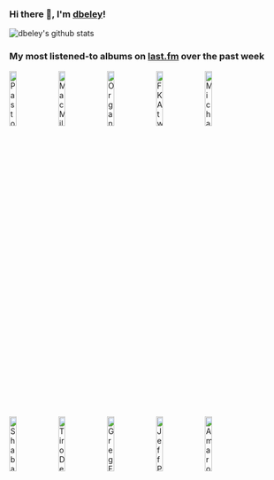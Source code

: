 ### Hi there 👋, I'm [dbeley](https://dbeley.ovh/en)!

![dbeley's github stats](https://github-readme-stats.vercel.app/api?username=dbeley)

### My most listened-to albums on [last.fm](https://www.last.fm/user/d_beley) over the past week

[<img src='https://lastfm.freetls.fastly.net/i/u/300x300/c80d8940a81cb9a30ea2a7df46910475.jpg' width='16%' height='16%' alt='Pastor T.L. Barrett and The Youth for Christ Choir - I Shall Wear A Crown'>](https://www.last.fm/music/pastor%2bt.l.%2bbarrett%2band%2bthe%2byouth%2bfor%2bchrist%2bchoir/i%2bshall%2bwear%2ba%2bcrown)&nbsp;
[<img src='https://lastfm.freetls.fastly.net/i/u/300x300/fa7b07f897ebaf7eefad15fc805e9cbf.jpg' width='16%' height='16%' alt='Mac Miller - Balloonerism'>](https://www.last.fm/music/mac%2bmiller/balloonerism)&nbsp;
[<img src='https://lastfm.freetls.fastly.net/i/u/300x300/1526a424b6b50203f85d2b1f6baba550.jpg' width='16%' height='16%' alt='Organized Konfusion - Stress (the extinction agenda)'>](https://www.last.fm/music/organized%2bkonfusion/stress%2b%2528the%2bextinction%2bagenda%2529)&nbsp;
[<img src='https://lastfm.freetls.fastly.net/i/u/300x300/2ae76fe1d8671da1bebef0d22617b1e4.jpg' width='16%' height='16%' alt='FKA twigs - EUSEXUA (2025)'>](https://www.last.fm/music/fka%2btwigs/eusexua%2b%25282025%2529)&nbsp;
[<img src='https://lastfm.freetls.fastly.net/i/u/300x300/5147b96b7a971cf54bd84b279199786d.jpg' width='16%' height='16%' alt='Michael Mayo - Fly'>](https://www.last.fm/music/michael%2bmayo/fly)&nbsp;
<br>
[<img src='https://lastfm.freetls.fastly.net/i/u/300x300/d2036866ac0fd8776d4dae09492bb005.jpg' width='16%' height='16%' alt='Shabaka Hutchings - Perceive its Beauty, Acknowledge its Grace'>](https://www.last.fm/music/shabaka%2bhutchings/perceive%2bits%2bbeauty%252c%2backnowledge%2bits%2bgrace)&nbsp;
[<img src='https://lastfm.freetls.fastly.net/i/u/300x300/104f7e8548df4e1eb1cbb1c7af15ab3c.jpg' width='16%' height='16%' alt='Tiro De Gracia - Ser Humano!!'>](https://www.last.fm/music/tiro%2bde%2bgracia/ser%2bhumano%2521%2521)&nbsp;
[<img src='https://lastfm.freetls.fastly.net/i/u/300x300/d57fde046f6675eca18162f59dc18997.jpg' width='16%' height='16%' alt='Greg Freeman - I Looked Out'>](https://www.last.fm/music/greg%2bfreeman/i%2blooked%2bout)&nbsp;
[<img src='https://lastfm.freetls.fastly.net/i/u/300x300/01938cf4ab2ba7817ae1a4ea8bd51603.jpg' width='16%' height='16%' alt='Jeff Parker - The New Breed'>](https://www.last.fm/music/jeff%2bparker/the%2bnew%2bbreed)&nbsp;
[<img src='https://lastfm.freetls.fastly.net/i/u/300x300/04bc2e130fde0c4072990fd84aebdad5.png' width='16%' height='16%' alt='Amaro Freitas - Sankofa'>](https://www.last.fm/music/amaro%2bfreitas/sankofa)&nbsp;
<br>
